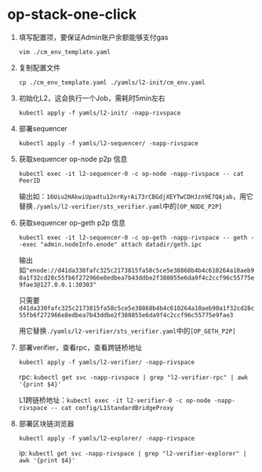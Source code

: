 # op-stack-one-click

1. 填写配置项，要保证Admin账户余额能够支付gas

   `vim ./cm_env_template.yaml`

2. 复制配置文件

   `cp ./cm_env_template.yaml ./yamls/l2-init/cm_env.yaml`

3. 初始化L2，这会执行一个Job，需耗时5min左右

   `kubectl apply -f yamls/l2-init/ -napp-rivspace`

4. 部署sequencer

   `kubectl apply -f yamls/l2-sequencer/ -napp-rivspace`

5. 获取sequencer op-node p2p 信息

   `kubectl exec -it l2-sequencer-0 -c op-node -napp-rivspace -- cat PeerID`

   输出如：`16Uiu2HAkwiUpadtu12nrKyrAi73rCBGdjXEYTwCDHJzn9E7QAjab`，用它替换`./yamls/l2-verifier/sts_verifier.yaml`中的`[OP_NODE_P2P]`

6. 获取sequencer op-geth p2p 信息

   `kubectl exec -it l2-sequencer-0 -c op-geth -napp-rivspace -- geth --exec "admin.nodeInfo.enode" attach datadir/geth.ipc`

   输出如`"enode://d41da330fafc325c2173815fa58c5ce5e38868b4b4c610264a10aeb90a1f32cd28c55fb6f272966e8edbea7b43ddbe2f380855e6da9f4c2ccf96c55775e9fae3@127.0.0.1:30303"`

   只需要`d41da330fafc325c2173815fa58c5ce5e38868b4b4c610264a10aeb90a1f32cd28c55fb6f272966e8edbea7b43ddbe2f380855e6da9f4c2ccf96c55775e9fae3`

   用它替换`./yamls/l2-verifier/sts_verifier.yaml`中的`[OP_GETH_P2P]`

7. 部署verifier，查看rpc，查看跨链桥地址

   `kubectl apply -f yamls/l2-verifier/ -napp-rivspace`

   rpc: `kubectl get svc -napp-rivspace | grep "l2-verifier-rpc" | awk '{print $4}'`

   L1跨链桥地址：`kubectl exec -it l2-verifier-0 -c op-node -napp-rivspace -- cat config/L1StandardBridgeProxy`

8. 部署区块链浏览器

   `kubectl apply -f yamls/l2-explorer/ -napp-rivspace`

   ip: `kubectl get svc -napp-rivspace | grep "l2-verifier-explorer" | awk '{print $4}'`
